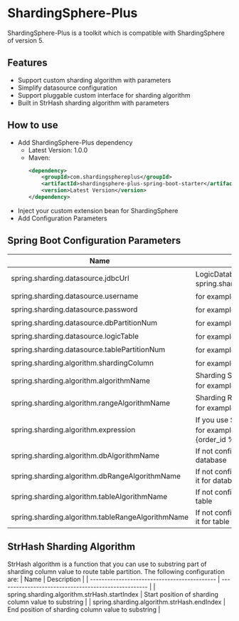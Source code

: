 # ShardingSphere-Plus
ShardingSphere-Plus is a toolkit which is compatible with ShardingSphere of version 5. 

## Features
-   Support custom sharding algorithm with parameters
-   Simplify datasource configuration
-   Support pluggable custom interface for sharding algorithm
-   Built in StrHash sharding algorithm with parameters

## How to use
-   Add ShardingSphere-Plus dependency
    - Latest Version: 1.0.0
    - Maven:
      ```xml
      <dependency>
          <groupId>com.shardingsphereplus</groupId>
          <artifactId>shardingsphere-plus-spring-boot-starter</artifactId>
          <version>Latest Version</version>
      </dependency>
      ```
-   Inject your custom extension bean for ShardingSphere
-   Add Configuration Parameters

## Spring Boot Configuration Parameters
| Name                                              | Description                                                  |
| ------------------------------------------------- | ------------------------------------------------------------ |
| spring.sharding.datasource.jdbcUrl                | LogicDatabase url，for example：spring.sharding.datasource.jdbcUrl=jdbc:mysql://localhost:3306/test |
| spring.sharding.datasource.username               | for example：spring.sharding.datasource.username=test        |
| spring.sharding.datasource.password               | for example：spring.sharding.datasource.password=test        |
| spring.sharding.datasource.dbPartitionNum         | for example：spring.sharding.datasource.dbPartitionNum=32    |
| spring.sharding.datasource.logicTable             | for example：spring.sharding.datasource.logicTable=test_table |
| spring.sharding.datasource.tablePartitionNum      | for example：spring.sharding.datasource.tablePartitionNum=32 |
| spring.sharding.algorithm.shardingColumn          | for example：spring.sharding.algorithm.shardingColumn=order_id |
| spring.sharding.algorithm.algorithmName           | Sharding Standard Algorithm Name, it's your algorithm bean name, <br />for example：spring.sharding.algorithm.algorithmName=strHash |
| spring.sharding.algorithm.rangeAlgorithmName      | Sharding Range Algorithm Name, it's your algorithm bean name, <br />for example：spring.sharding.algorithm.rangeAlgorithmName=range |
| spring.sharding.algorithm.expression              | If you use Sharding Inline Algorithm, it's your algorithm expression, <br />for example：spring.sharding.algorithm.expression=t_order_item$->{order_id % 2} |
| spring.sharding.algorithm.dbAlgorithmName         | If not config spring.sharding.algorithm.algorithmName, can use it for database |
| spring.sharding.algorithm.dbRangeAlgorithmName    | If not config spring.sharding.algorithm.rangeAlgorithmName, can use it for database |
| spring.sharding.algorithm.tableAlgorithmName      | If not config spring.sharding.algorithm.algorithmName, can use it for table |
| spring.sharding.algorithm.tableRangeAlgorithmName | If not config spring.sharding.algorithm.rangeAlgorithmName, can use it for table |

## StrHash Sharding Algorithm
StrHash algorithm is a function that you can use to substring part of sharding column value to route table partition.
The following configuration are:
| Name                                         | Description                                          |
| -------------------------------------------- | ---------------------------------------------------- |
| spring.sharding.algorithm.strHash.startIndex | Start position of sharding column value to substring |
| spring.sharding.algorithm.strHash.endIndex   | End position of sharding column value to substring   |
